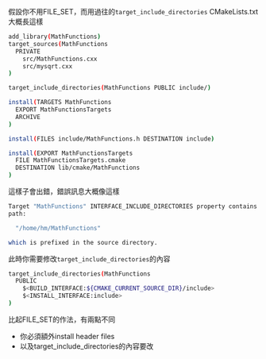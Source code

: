 假設你不用FILE_SET，而用過往的`target_include_directories`
CMakeLists.txt大概長這樣
``` bash
add_library(MathFunctions)
target_sources(MathFunctions
  PRIVATE
    src/MathFunctions.cxx
    src/mysqrt.cxx
)

target_include_directories(MathFunctions PUBLIC include/)

install(TARGETS MathFunctions
  EXPORT MathFunctionsTargets
  ARCHIVE
)

install(FILES include/MathFunctions.h DESTINATION include)

install(EXPORT MathFunctionsTargets
  FILE MathFunctionsTargets.cmake
  DESTINATION lib/cmake/MathFunctions
)
```
這樣子會出錯，錯誤訊息大概像這樣
``` bash
Target "MathFunctions" INTERFACE_INCLUDE_DIRECTORIES property contains
path:

  "/home/hm/MathFunctions"

which is prefixed in the source directory.
```
此時你需要修改`target_include_directories`的內容
``` bash
target_include_directories(MathFunctions
  PUBLIC
    $<BUILD_INTERFACE:${CMAKE_CURRENT_SOURCE_DIR}/include>
    $<INSTALL_INTERFACE:include>
)
```
比起FILE_SET的作法，有兩點不同
- 你必須額外install header files
- 以及target_include_directories的內容要改
